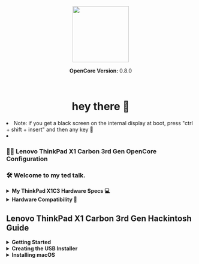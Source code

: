 <div align="center">
  <img height="150" src="https://github.com/Fluffyzwz/thinkpad-2015-hackintosh/assets/85907829/842f78d5-d447-4012-b491-8cad1356c250"  />
</div>

<p align="center">
   <strong>OpenCore Version: </strong>0.8.0
</p>
</br>

###

<h1 align="center">hey there 👋</h1>
<li> Note: if you get a black screen on the internal display at boot, press "ctrl + shift + insert" and then any key 👋<li>

  
###

<h3 align="left">👩‍💻 Lenovo ThinkPad X1 Carbon 3rd Gen OpenCore Configuration</h3>

<h3 align="left">🛠 Welcome to my ted talk.</h3>

<details>  
<summary><strong>My ThinkPad X1C3 Hardware Specs 💻</strong></summary>
</br>

| Model              | Lenovo ThinkPad X1 Carbon 3rd Gen                                                                         |
|:-------------------|:----------------------------------------------------------------------------------------------------------|
| Processor          | Intel Core i7-5600U (2C, 4T,  2.60Hz / 3.20GHz) vPro (The best compatibility with macOS)                  |                                               
| Graphics           | Integrated Intel HD Graphics 5500                                                                         |
| Memory             | 8GB Soldered                                                                                              |
| Display            | 14" HD (2560x1440) non-touch                                                                              |
| Storage            | 512GB S.A.T.A PCIE SSD                                                             


</details>

</details>


<details>  
<summary><strong>Hardware Compatibility 🧰</strong></summary>
</br>

## What works:
- Intel HD Graphics 5500
- Brightness Control
- Keyboard & Backlit
- TrackPoint (TrackPoint / Nipple Mouse Warriors, rejoice!)
- TouchPad with Gestures
- Secure Boot
- Sleep and Wake
- Audio and Mini DisplayPort Audio
- Power Management
- USB Ports
- Mini DisplayPort
- HDMI
- Wireless and Bluetooth
- [DRM content](https://github.com/acidanthera/OpenCorePkg/releases) 

## What doesn't work:
- FingerPrint Reader

</details>

</details>

## Lenovo ThinkPad X1 Carbon 3rd Gen Hackintosh Guide

<details>  
<summary><strong>Getting Started</strong></summary>
</br>

To start you'll need the following:

You must have the following items:
- Lenovo ThinkPad X1 Carbon 3rd Gen (Obviously 😁).
- Access to a working Windows machine with Python installed.
- A pendrive with more than 4 GB (Keep in mind, during the preperation we will format the disk to create the install media).
- an Internet connection via Ethernet.
- 1-2 hours of your time.

</details>

<details>  
<summary><strong>Creating the USB Installer </strong></summary>
</br>

1. To grab legacy installers is super easy, first grab a copy of [OpenCorePkg](https://github.com/acidanthera/OpenCorePkg/releases) and head to /Utilities/macrecovery/. Next copy the folder path for the macrecovery folder. 

<img width="974" alt="file-path 0aea4278" src="https://user-images.githubusercontent.com/72415505/156628158-190cba5d-6114-4972-aa83-f1b14749e34d.png">


#
2. From here, you'll want to open up a Command Prompt and cd into the macrecovery folder that we copied earlier:

```cd Paste_Folder_Path```

<img width="917" alt="command-prompt 53392eba" src="https://user-images.githubusercontent.com/72415505/156628358-c2692037-80ac-40f9-bb3b-9a424442dafe.png">

#
3. Now run one of the following depending on what version of macOS you want(Note these scripts rely on [Python](https://www.microsoft.com/en-us/p/python-39/9p7qfqmjrfp7?activetab=pivot:overviewtab) support, please install if you haven't already):

 ```
# Monterey (12)
python macrecovery.py -b Mac-E43C1C25D4880AD6 -m 00000000000000000 download
```

This will take some time, however once you're finished you should get either BaseSystem or RecoveryImage files:

![macrecovery-after 4c24ba88](https://user-images.githubusercontent.com/72415505/156629881-3d0e18a5-79cf-465e-a054-44b39a77b47f.jpg) <img width="973" alt="basesystem-example 93778929" src="https://user-images.githubusercontent.com/72415505/156629925-77869c1f-19ee-463f-bcc7-cafb2be09866.png">

#
4. Download [Rufus](https://rufus.ie/en/), set the BOOT selection as not bootable, set File System as Large FAT32, click Start, and delete all file autorun in USB Drive partition.

![format-usb-rufus 43feba9e](https://user-images.githubusercontent.com/72415505/156631083-73e33087-d51e-42e4-a804-e93afad7c2ca.png)

#
5. Next, go to the root of this USB drive and create a folder called com.apple.recovery.boot. Then move the downloaded BaseSystem or RecoveryImage files. Please ensure you copy over both the .dmg and .chunklist files to this folder:

<img width="824" alt="com-recovery 805dc41f" src="https://user-images.githubusercontent.com/72415505/156631343-529ca3ee-9e79-4e21-bab1-7305b4ed3df9.png">

#

6. Open up and extract the EFI folder archive you downloaded earlier.


7. Copy the folder named, "EFI," to the root of your USB Drive.

8. Restart your computer.


</details>

<details>  
<summary><strong>Installing macOS</strong></summary>
</br>

1. Open the BIOS and disable all the security options. (Security Chip, Intel (R) AT Module Activation, and Computrace Module)

2. Boot via your Flash Drive.

11. Boot the macOS installer.

12. Now open Disk Utility and format your internal or external Hard Drive or SSD as APFS.

13. Follow the on-screen prompts and install macOS.

14. Your system might reboot during the installation.

15. Now after install again boot into your usb drive and then select the drive that you installed macOS on.

16. Now copy the EFI Folder to the EFI Partition and overwrite it with the one system created.

17. Now try booting macOS without the USB drive.

18. Congratulations, you've successfully hackintoshed your Lenovo ThinkPad X1 Carbon 3rd Gen.

